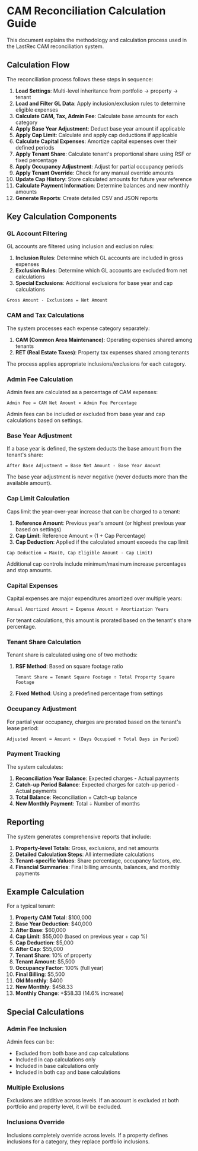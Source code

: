 # CAM Reconciliation Calculation Guide

This document explains the methodology and calculation process used in the LastRec CAM reconciliation system.

## Calculation Flow

The reconciliation process follows these steps in sequence:

1. **Load Settings**: Multi-level inheritance from portfolio → property → tenant
2. **Load and Filter GL Data**: Apply inclusion/exclusion rules to determine eligible expenses
3. **Calculate CAM, Tax, Admin Fee**: Calculate base amounts for each category
4. **Apply Base Year Adjustment**: Deduct base year amount if applicable
5. **Apply Cap Limit**: Calculate and apply cap deductions if applicable
6. **Calculate Capital Expenses**: Amortize capital expenses over their defined periods
7. **Apply Tenant Share**: Calculate tenant's proportional share using RSF or fixed percentage
8. **Apply Occupancy Adjustment**: Adjust for partial occupancy periods
9. **Apply Tenant Override**: Check for any manual override amounts
10. **Update Cap History**: Store calculated amounts for future year reference
11. **Calculate Payment Information**: Determine balances and new monthly amounts
12. **Generate Reports**: Create detailed CSV and JSON reports

## Key Calculation Components

### GL Account Filtering

GL accounts are filtered using inclusion and exclusion rules:

1. **Inclusion Rules**: Determine which GL accounts are included in gross expenses
2. **Exclusion Rules**: Determine which GL accounts are excluded from net calculations
3. **Special Exclusions**: Additional exclusions for base year and cap calculations

```
Gross Amount - Exclusions = Net Amount
```

### CAM and Tax Calculations

The system processes each expense category separately:

1. **CAM (Common Area Maintenance)**: Operating expenses shared among tenants
2. **RET (Real Estate Taxes)**: Property tax expenses shared among tenants

The process applies appropriate inclusions/exclusions for each category.

### Admin Fee Calculation

Admin fees are calculated as a percentage of CAM expenses:

```
Admin Fee = CAM Net Amount × Admin Fee Percentage
```

Admin fees can be included or excluded from base year and cap calculations based on settings.

### Base Year Adjustment

If a base year is defined, the system deducts the base amount from the tenant's share:

```
After Base Adjustment = Base Net Amount - Base Year Amount
```

The base year adjustment is never negative (never deducts more than the available amount).

### Cap Limit Calculation

Caps limit the year-over-year increase that can be charged to a tenant:

1. **Reference Amount**: Previous year's amount (or highest previous year based on settings)
2. **Cap Limit**: Reference Amount × (1 + Cap Percentage)
3. **Cap Deduction**: Applied if the calculated amount exceeds the cap limit

```
Cap Deduction = Max(0, Cap Eligible Amount - Cap Limit)
```

Additional cap controls include minimum/maximum increase percentages and stop amounts.

### Capital Expenses

Capital expenses are major expenditures amortized over multiple years:

```
Annual Amortized Amount = Expense Amount ÷ Amortization Years
```

For tenant calculations, this amount is prorated based on the tenant's share percentage.

### Tenant Share Calculation

Tenant share is calculated using one of two methods:

1. **RSF Method**: Based on square footage ratio
   ```
   Tenant Share = Tenant Square Footage ÷ Total Property Square Footage
   ```

2. **Fixed Method**: Using a predefined percentage from settings

### Occupancy Adjustment

For partial year occupancy, charges are prorated based on the tenant's lease period:

```
Adjusted Amount = Amount × (Days Occupied ÷ Total Days in Period)
```

### Payment Tracking

The system calculates:

1. **Reconciliation Year Balance**: Expected charges - Actual payments
2. **Catch-up Period Balance**: Expected charges for catch-up period - Actual payments
3. **Total Balance**: Reconciliation + Catch-up balance
4. **New Monthly Payment**: Total ÷ Number of months

## Reporting

The system generates comprehensive reports that include:

1. **Property-level Totals**: Gross, exclusions, and net amounts
2. **Detailed Calculation Steps**: All intermediate calculations
3. **Tenant-specific Values**: Share percentage, occupancy factors, etc.
4. **Financial Summaries**: Final billing amounts, balances, and monthly payments

## Example Calculation

For a typical tenant:

1. **Property CAM Total**: $100,000
2. **Base Year Deduction**: $40,000
3. **After Base**: $60,000
4. **Cap Limit**: $55,000 (based on previous year + cap %)
5. **Cap Deduction**: $5,000
6. **After Cap**: $55,000
7. **Tenant Share**: 10% of property
8. **Tenant Amount**: $5,500
9. **Occupancy Factor**: 100% (full year)
10. **Final Billing**: $5,500
11. **Old Monthly**: $400
12. **New Monthly**: $458.33
13. **Monthly Change**: +$58.33 (14.6% increase)

## Special Calculations

### Admin Fee Inclusion

Admin fees can be:
- Excluded from both base and cap calculations
- Included in cap calculations only
- Included in base calculations only
- Included in both cap and base calculations

### Multiple Exclusions

Exclusions are additive across levels. If an account is excluded at both portfolio and property level, it will be excluded.

### Inclusions Override

Inclusions completely override across levels. If a property defines inclusions for a category, they replace portfolio inclusions.